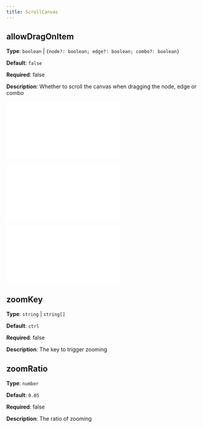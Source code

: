 ```yaml
---
title: ScrollCanvas
---
```


## allowDragOnItem

**Type**: `boolean` | `{node?: boolean; edge?: boolean; combo?: boolean}`

**Default**: `false`

**Required**: false

**Description**: Whether to scroll the canvas when dragging the node, edge or combo

<embed src="../../common/BehaviorDirection.en.md"></embed>

<embed src="../../common/BehaviorEnableOptimize.en.md"></embed>

<embed src="../../common/BehaviorScalableRange.en.md"></embed>

## zoomKey

**Type**: `string` | `string[]`

**Default**: `ctrl`

**Required**: false

**Description**: The key to trigger zooming

## zoomRatio

**Type**: `number`

**Default**: `0.05`

**Required**: false

**Description**: The ratio of zooming

